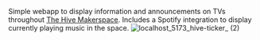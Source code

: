 Simple webapp to display information and announcements on TVs throughout [The Hive Makerspace](https://hive.ece.gatech.edu). Includes a Spotify integration to display currently playing music in the space.
![localhost_5173_hive-ticker_ (2)](https://github.com/user-attachments/assets/bc41a494-429e-4998-8a68-c2671c8d4dd6)

